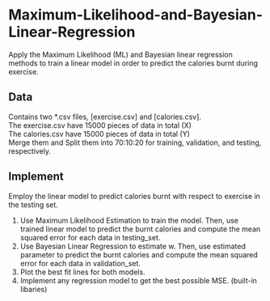 # Maximum-Likelihood-and-Bayesian-Linear-Regression
Apply the Maximum Likelihood (ML) and Bayesian linear regression methods to train a linear model in order to predict the calories burnt during exercise.

## Data
Contains two *.csv files, [exercise.csv] and [calories.csv].  
The exercise.csv have 15000 pieces of data in total (X)  
The calories.csv have 15000 pieces of data in total (Y)  
Merge them and Split them into 70:10:20 for training, validation, and testing, respectively.

## Implement
Employ the linear model to predict calories burnt with respect to exercise in the testing set.  
1. Use Maximum Likelihood Estimation to train the model. Then, use trained linear model to predict the burnt calories and compute the mean squared error for each data in testing_set.
2.  Use Bayesian Linear Regression to estimate w. Then, use estimated parameter to predict the burnt calories and compute the mean squared error for each data in validation_set.
3.  Plot the best fit lines for both models.
4.  Implement any regression model to get the best possible MSE. (built-in libaries)
